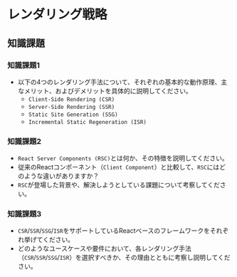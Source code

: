 # レンダリング戦略

## 知識課題

### 知識課題1

- 以下の4つのレンダリング手法について、それぞれの基本的な動作原理、主なメリット、およびデメリットを具体的に説明してください。
  - `Client-Side Rendering (CSR)`
  - `Server-Side Rendering (SSR)`
  - `Static Site Generation (SSG)`
  - `Incremental Static Regeneration (ISR)`

### 知識課題2

- `React Server Components (RSC)`とは何か、その特徴を説明してください。
- 従来のReactコンポーネント（`Client Component`）と比較して、`RSC`にはどのような違いがありますか？
- `RSC`が登場した背景や、解決しようとしている課題について考察してください。

### 知識課題3

- `CSR`/`SSR`/`SSG`/`ISR`をサポートしているReactベースのフレームワークをそれぞれ挙げてください。
- どのようなユースケースや要件において、各レンダリング手法（`CSR`/`SSR`/`SSG`/`ISR`）を選択すべきか、その理由とともに考察し説明してください。
